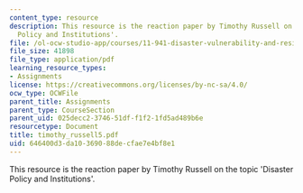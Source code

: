 ```yaml
---
content_type: resource
description: This resource is the reaction paper by Timothy Russell on the topic 'Disaster
  Policy and Institutions'.
file: /ol-ocw-studio-app/courses/11-941-disaster-vulnerability-and-resilience-spring-2005/646400d3da10369088decfae7e4bf8e1_timothy_russell5.pdf
file_size: 41898
file_type: application/pdf
learning_resource_types:
- Assignments
license: https://creativecommons.org/licenses/by-nc-sa/4.0/
ocw_type: OCWFile
parent_title: Assignments
parent_type: CourseSection
parent_uid: 025decc2-3746-51df-f1f2-1fd5ad489b6e
resourcetype: Document
title: timothy_russell5.pdf
uid: 646400d3-da10-3690-88de-cfae7e4bf8e1
---
```

This resource is the reaction paper by Timothy Russell on the topic 'Disaster Policy and Institutions'.